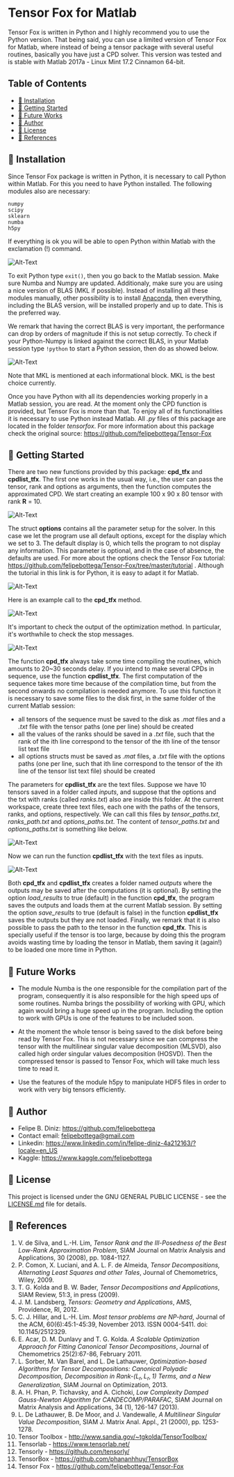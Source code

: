 # Tensor Fox for Matlab

Tensor Fox is written in Python and I highly recommend you to use the Python version. That being said, you can use a 
limited version of Tensor Fox for Matlab, where instead of being a tensor package with several useful routines, basically
you have just a CPD solver. This version was tested and is stable with Matlab 2017a - Linux Mint 17.2 Cinnamon 64-bit. 

## Table of Contents
* [ :fox_face: Installation](#installation)
* [ :fox_face: Getting Started](#started)
* [ :fox_face: Future Works](#future)
* [ :fox_face: Author](#author)
* [ :fox_face: License](#license)
* [ :fox_face: References](#references)

## :fox_face: Installation

Since Tensor Fox package is written in Python, it is necessary to call Python within Matlab. For this you need to have 
Python installed. The following modules also are necessary:

    numpy
    scipy
    sklearn
    numba
    h5py

If everything is ok you will be able to open Python within Matlab with the exclamation (!) command.

![Alt-Text](readme_files/image1.png)

To exit Python type `exit()`, then you go back to the Matlab session. Make sure Numba and Numpy are updated. Additionaly, 
make sure you are using a nice version of BLAS (MKL if possible). Instead of installing all these modules manually, other 
possibility is to install [Anaconda](https://www.anaconda.com/distribution/), then everything, including the BLAS 
version, will be installed properly and up to date. This is the preferred way. 

We remark that having the correct BLAS is very important, the performance can drop by orders of magnitude if this is not 
setup correctly. To check if your Python-Numpy is linked against the correct BLAS, in your Matlab session type `!python` 
to start a Python session, then do as showed below.

![Alt-Text](readme_files/image2.png)

Note that MKL is mentioned at each informational block. MKL is the best choice currently.

Once you have Python with all its dependencies working properly in a Matlab session, you are read. At the moment only the 
CPD function is provided, but Tensor Fox is more than that. To enjoy all of its functionalities it is necessary to use 
Python instead Matlab. All *.py* files of this package are located in the folder *tensorfox*. For more information about 
this package check the original source: https://github.com/felipebottega/Tensor-Fox

## :fox_face: Getting Started

There are two new functions provided by this package: **cpd_tfx** and **cpdlist_tfx**. The first one works in the usual 
way, i.e., the user can pass the tensor, rank and options as arguments, then the function computes the approximated CPD. 
We start creating an example 100 x 90 x 80 tensor with rank **R** = 10.

![Alt-Text](readme_files/image3.png)

The struct **options** contains all the parameter setup for the solver. In this case we let the program use all default 
options, except for the display which we set to 3. The default display is 0, which tells the program to not display any 
information. This parameter is optional, and in the case of absence, the defaults are used. For more about the options 
check the Tensor Fox tutorial: https://github.com/felipebottega/Tensor-Fox/tree/master/tutorial . Although the tutorial 
in this link is for Python, it is easy to adapt it for Matlab.

![Alt-Text](readme_files/image4.png)

Here is an example call to the **cpd_tfx** method.  

![Alt-Text](readme_files/image5.png)

It's important to check the output of the optimization method. In particular, it's worthwhile to check the stop messages.

![Alt-Text](readme_files/image6.png) 

The function **cpd_tfx** always take some time compiling the routines, which amounts to 20~30 seconds delay. If you 
intend to make several CPDs in sequence, use the function **cpdlist_tfx**. The first computation of the sequence takes 
more time because of the compilation time, but from the second onwards no compilation is needed anymore. To use this 
function it is necessary to save some files to the disk first, in the same folder of the current Matlab session:

 - all tensors of the sequence must be saved to the disk as *.mat* files and a *.txt* file with the tensor paths (one
per line) should be created
 - all the values of the ranks should be saved in a *.txt* file, such that the rank of the ith line correspond to the
tensor of the ith line of the tensor list text file
 - all options structs must be saved as *.mat* files, a *.txt* file with the options paths (one per line, such that ith 
line correspond to the tensor of the ith line of the tensor list text file) should be created

The parameters for **cpdlist_tfx** are the text files. Suppose we have 10 tensors saved in a folder called *inputs*,
and suppose that the options and the txt with ranks (called *ranks.txt*) also are inside this folder. At the current workspace, create three 
text files, each one with the paths of the tensors, ranks, and options, respectively. We can call this files by 
*tensor_paths.txt*, *ranks_path.txt* and *options_paths.txt*. The content of *tensor_paths.txt* and *options_paths.txt*
is something like below.

![Alt-Text](readme_files/image7.png)

Now we can run the function **cpdlist_tfx** with the text files as inputs.

![Alt-Text](readme_files/image8.png)

Both **cpd_tfx** and **cpdlist_tfx** creates a folder named *outputs* where the outputs may be saved after the 
computations (it is optional). By setting the option *load_results* to true (default) in the function **cpd_tfx**, the 
program saves the outputs and loads them at the current Matlab session. By setting the option *save_results* to true 
(default is false) in the function **cpdlist_tfx** saves the outputs but they are not loaded. Finally, we remark that it 
is also possible to pass the path to the tensor in the function **cpd_tfx**. This is specially useful if the tensor is 
too large, because by doing this the program avoids wasting time by loading the tensor in Matlab, them saving it (again!) 
to be loaded one more time in Python.

## :fox_face: Future Works

* The module Numba is the one responsible for the compilation part of the program, consequently it is also responsible 
for the high speed ups of some routines. Numba brings the possibility of working with GPU, which again would bring a huge 
speed up in the program. Including the option to work with GPUs is one of the features to be included soon.

* At the moment the whole tensor is being saved to the disk before being read by Tensor Fox. This is not necessary since 
we can compress the tensor with the multilinear singular value decomposition (MLSVD), also called high order singular 
values decomposition (HOSVD). Then the compressed tensor is passed to Tensor Fox, which will take much less time to read 
it.

* Use the features of the module h5py to manipulate HDF5 files in order to work with very big tensors efficiently.

## :fox_face: Author

* Felipe B. Diniz: https://github.com/felipebottega
* Contact email: felipebottega@gmail.com
* Linkedin: https://www.linkedin.com/in/felipe-diniz-4a212163/?locale=en_US
* Kaggle: https://www.kaggle.com/felipebottega

## :fox_face: License

This project is licensed under the GNU GENERAL PUBLIC LICENSE - see the [LICENSE.md](https://github.com/felipebottega/Tensor-Fox/blob/master/LICENSE) file for details.    

## :fox_face: References

 1) V. de Silva, and L.-H. Lim, *Tensor Rank and the Ill-Posedness of the Best Low-Rank Approximation Problem*, SIAM Journal on Matrix Analysis and Applications, 30 (2008), pp. 1084-1127. 
 2) P. Comon, X. Luciani, and A. L. F. de Almeida, *Tensor Decompositions, Alternating Least Squares and other Tales*, Journal of Chemometrics, Wiley, 2009.   
 3) T. G. Kolda and B. W. Bader, *Tensor Decompositions and Applications*, SIAM Review, 51:3, in press (2009).   
 4) J. M. Landsberg, *Tensors: Geometry and Applications*, AMS, Providence, RI, 2012.   
 6) C. J. Hillar, and L.-H. Lim. *Most tensor problems are NP-hard*, Journal of the ACM, 60(6):45:1-45:39, November 2013. ISSN 0004-5411. doi: 10.1145/2512329.
 7) E. Acar, D. M. Dunlavy and T. G. Kolda. *A Scalable Optimization Approach for Fitting Canonical Tensor Decompositions*, Journal of Chemometrics 25(2):67-86, February 2011. 
 8) L. Sorber, M. Van Barel, and L. De Lathauwer, *Optimization-based Algorithms for Tensor Decompositions: Canonical Polyadic Decomposition, Decomposition in Rank-$(L_r,L_r,1)$ Terms, and a New Generalization*, SIAM Journal on Optimization, 2013.
 9) A. H. Phan, P. Tichavsky, and A. Cichoki, *Low Complexity Damped Gauss-Newton Algorithm for CANDECOMP/PARAFAC*, SIAM Journal on Matrix Analysis and Applications, 34 (1), 126-147 (2013).
 10) L. De Lathauwer, B. De Moor, and J. Vandewalle, *A Multilinear Singular Value Decomposition*, SIAM J. Matrix Anal. Appl., 21 (2000), pp. 1253-1278.
 11) Tensor Toolbox - http://www.sandia.gov/~tgkolda/TensorToolbox/
 12) Tensorlab - https://www.tensorlab.net/
 13) Tensorly - https://github.com/tensorly/
 14) TensorBox - https://github.com/phananhhuy/TensorBox
 15) Tensor Fox - https://github.com/felipebottega/Tensor-Fox
 
